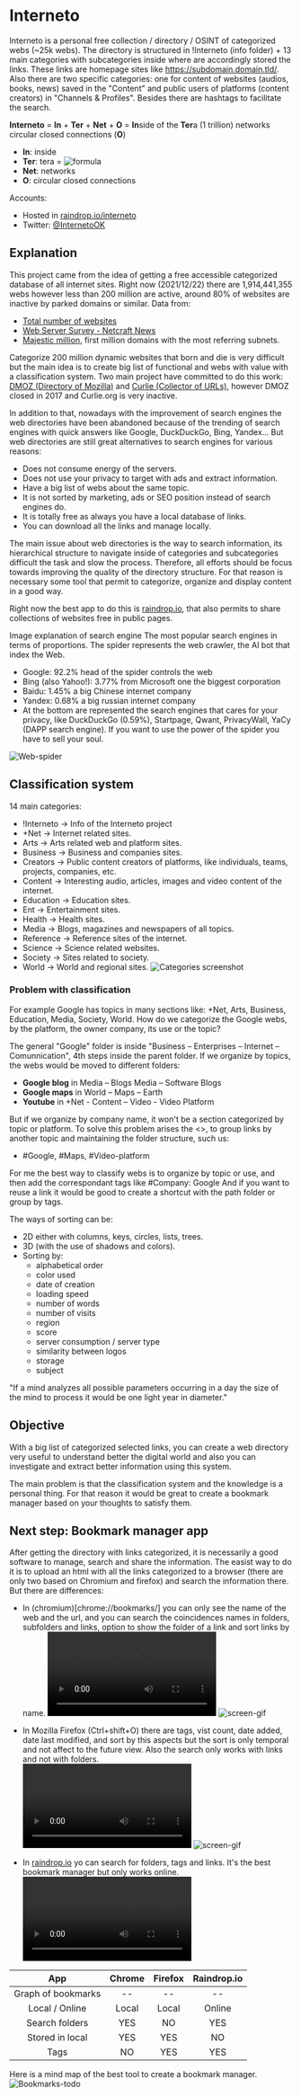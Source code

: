 # Interneto
Interneto is a personal free collection / directory / OSINT of categorized webs (~25k webs).
The directory is structured in !Interneto (info folder) + 13 main categories with subcategories inside where are accordingly stored the links. These links are homepage sites like https://subdomain.domain.tld/. Also there are two  specific categories: one for content of websites (audios, books, news) saved in the "Content" and public users of platforms (content creators) in "Channels & Profiles". Besides there are hashtags to facilitate the search.

**Interneto** = **In** + **Ter** + **Net** + **O** = **In**side of the **Ter**a (1 trillion) networks circular closed connections (**O**)
- **In**: inside
- **Ter**: tera = ![formula](https://render.githubusercontent.com/render/math?math=1%20\cdot%2010^{12})
- **Net**: networks
- **O**: circular closed connections

Accounts:
- Hosted in [raindrop.io/interneto](https://raindrop.io/Interneto)
- Twitter: [@InternetoOK](https://twitter.com/InternetoOK)

## Explanation
This project came from the idea of getting a free accessible categorized database of all internet sites. 
Right now (2021/12/22) there are 1,914,441,355 webs however less than 200 million are active, around 80% of websites are inactive by parked domains or similar.
Data from:
- [Total number of websites](https://www.internetlivestats.com/total-number-of-websites/)
- [Web Server Survey - Netcraft News](https://news.netcraft.com/archives/category/web-server-survey/)
- [Majestic million](https://majestic.com/reports/majestic-million), first million domains with the most referring subnets.

Categorize 200 million dynamic websites that born and die is very difficult but the main idea is to create big list of functional and webs with value with a classification system. Two main project have committed to do this work: [DMOZ (Directory of Mozilla)](http://dmoz-odp.org) and [Curlie (Collector of URLs)](http://Curlie.org), however DMOZ closed in 2017 and Curlie.org is very inactive.

In addition to that, nowadays with the improvement of search engines the web directories have been abandoned because of the trending of search engines with quick answers like Google, DuckDuckGo, Bing, Yandex... But web directories are still great alternatives to search engines for various reasons:
- Does not consume energy of the servers.
- Does not use your privacy to target with ads and extract information.
- Have a big list of webs about the same topic.
- It is not sorted by marketing, ads or SEO position instead of search engines do. 
- It is totally free as always you have a local database of links.
- You can download all the links and manage locally. 

The main issue about web directories is the way to search information, its hierarchical structure to navigate inside of categories and subcategories difficult the task and slow the process. Therefore, all efforts should be focus towards improving the quality of the directory structure. For that reason is necessary some tool that permit to categorize, organize and display content in a good way.

Right now the best app to do this is [raindrop.io](https://raindrop.io/), that also permits to share collections of websites free in public pages.

Image explanation of search engine
The most popular search engines in terms of proportions. The spider represents the web crawler, the AI bot that index the Web.
- Google: 92.2% head of the spider controls the web
- Bing (also Yahoo!): 3.77% from Microsoft one the biggest corporation
- Baidu: 1.45% a big Chinese internet company
- Yandex: 0.68% a big russian internet company
- At the bottom are represented the search engines that cares for your privacy, like DuckDuckGo (0.59%), Startpage, Qwant, PrivacyWall, YaCy (DAPP search engine). If you want to use the power of the spider you have to sell your soul.

![Web-spider](Img/web-spider.png)

## Classification system
14 main categories:
- !Interneto -> Info of the Interneto project
- +Net -> Internet related sites.
- Arts -> Arts related web and platform sites.
- Business -> Business and companies sites.
- Creators -> Public content creators of platforms, like individuals, teams, projects, companies, etc.
- Content -> Interesting audio, articles, images and video content of the internet.
- Education -> Education sites.
- Ent -> Entertainment sites.
- Health -> Health sites.
- Media -> Blogs, magazines and newspapers of all topics.
- Reference -> Reference sites of the internet.
- Science -> Science related websites.
- Society -> Sites related to society.
- World -> World and regional sites.
![Categories screenshot](Img/Interneto-categories.jpg)

### Problem with classification
For example Google has topics in many sections like: +Net, Arts, Business, Education, Media, Society, World. How do we categorize the Google webs, by the platform, the owner company, its use or the topic? 

The general "Google" folder is inside "Business – Enterprises – Internet – Comunnication", 4th steps inside the parent folder. If we organize by topics, the webs would be moved to different folders:
- **Google blog** in Media – Blogs Media – Software Blogs
- **Google maps** in World – Maps – Earth
- **Youtube** in +Net - Content – Video - Video Platform

But if we organize by company name, it won't be a section categorized by topic or platform. To solve this problem arises the <<Tags>>, to group links by another topic and maintaining the folder structure, such us:
- \#Google, \#Maps, \#Video-platform
	
For me the best way to classify webs is to organize by topic or use, and then add the correspondant tags like \#Company: Google
And if you want to reuse a link it would be good to create a shortcut with the path folder or group by tags.

The ways of sorting can be:  
- 2D either with columns, keys, circles, lists, trees.  
- 3D (with the use of shadows and colors).
- Sorting by:
	- alphabetical order
	- color used
	- date of creation
	- loading speed
	- number of words
	- number of visits
	- region
	- score
	- server consumption / server type
	- similarity between logos
	- storage
	- subject

"If a mind analyzes all possible parameters occurring in a day the size of the mind to process it would be one light year in diameter."
	
## Objective
With a big list of categorized selected links, you can create a web directory very useful to understand better the digital world and also you can investigate and extract better information using this system.

The main problem is that the classification system and the knowledge is a personal thing. For that reason it would be great to create a bookmark manager based on your thoughts to satisfy them.

## Next step: Bookmark manager app
After getting the directory with links categorized, it is necessarily a good software to manage, search and share the information. The easist way to do it is to upload an html with all the links categorized to a browser (there are only two based on Chromium and firefox) and search the information there. But there are differences:

- In (chromium)[chrome://bookmarks/] you can only see the name of the web and the url, and you can search the coincidences names in folders, subfolders and links, option to show the folder of a link and sort links by name.
![screen-gif](Img/chrome-bookmarks.mp4)
![screen-gif](Img/chrome-bk.gif)

- In Mozilla Firefox (Ctrl+shift+O) there are tags, vist count, date added, date last modified, and sort by this aspects but the sort is only temporal and not affect to the future view. Also the search only works with links and not with folders.	
![screen-gif](Img/firefox-bookmarks.mp4)
![screen-gif](Img/firefox-bk.gif)


- In [raindrop.io](https://raindrop.io/) yo can search for folders, tags and links. It's the best bookmark manager but only works online.
![screen-gif](Img/raindrop_io.mp4)

	
| App                  | Chrome    | Firefox  | Raindrop.io |
|:--------------------:|:---------:|:--------:|:-----------:|
| Graph of bookmarks   | --        | --       | --          |
| Local / Online       | Local     |  Local   | Online      |
| Search folders       |  YES      |  NO      |  YES        |
| Stored in local      | YES       |  YES     | NO          |
| Tags                 |  NO       |  YES     | YES         |	
	  
Here is a mind map of the best tool to create a bookmark manager.
![Bookmarks-todo](Img/Bookmarks-todo.png)
